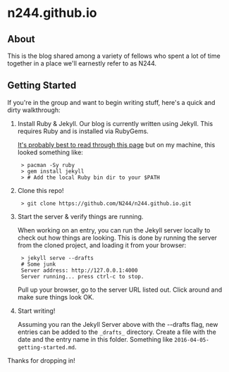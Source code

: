 # n244.github.io

## About

This is the blog shared among a variety of fellows who spent a lot of time together in a place we'll earnestly refer to as N244.

## Getting Started

If you're in the group and want to begin writing stuff, here's a quick and dirty walkthrough:

1. Install Ruby & Jekyll.
   Our blog is currently written using Jekyll. This requires Ruby and is installed via RubyGems.

   [It's probably best to read through this page](http://jekyllrb.com/docs/installation/) but on my machine, this looked something like:

        > pacman -Sy ruby
        > gem install jekyll
        > # Add the local Ruby bin dir to your $PATH
   
2. Clone this repo!

        > git clone https://github.com/N244/n244.github.io.git
        
3. Start the server & verify things are running.

    When working on an entry, you can run the Jekyll server locally to check out how things are looking.
    This is done by running the server from the cloned project, and loading it from your browser:
    
        > jekyll serve --drafts
        # Some junk
        Server address: http://127.0.0.1:4000
        Server running... press ctrl-c to stop.
        
    Pull up your browser, go to the server URL listed out. Click around and make sure things look OK.

4. Start writing!

    Assuming you ran the Jekyll Server above with the --drafts flag, new entries can be added to the `_drafts_` directory.
    Create a file with the date and the entry name in this folder. Something like `2016-04-05-getting-started.md`.

Thanks for dropping in!
